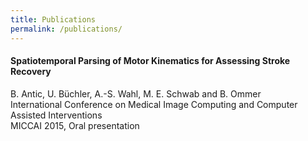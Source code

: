 ```yaml
---
title: Publications
permalink: /publications/
---
```


<div class="publication-list">
<h4>Spatiotemporal Parsing of Motor Kinematics for Assessing Stroke Recovery</h4>
B. Antic, U. Büchler, A.-S. Wahl, M. E. Schwab and B. Ommer<br />
International Conference on Medical Image Computing and Computer Assisted Interventions<br/>
MICCAI 2015, Oral presentation
</div>
